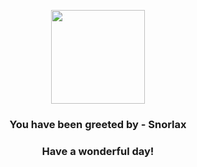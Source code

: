<p align="center">
    <img src="https://raw.githubusercontent.com/PokeAPI/sprites/master/sprites/pokemon/143.png" width="150" height="150">
</p>
<h3 align="center">You have been greeted by - <b>Snorlax</b></h3>
<h3 align="center">Have a wonderful day!</h3>
